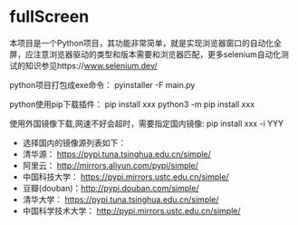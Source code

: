 # fullScreen

本项目是一个Python项目，其功能非常简单，就是实现浏览器窗口的自动化全屏，应注意浏览器驱动的类型和版本需要和浏览器匹配，更多selenium自动化测试的知识参见https://www.selenium.dev/

python项目打包成exe命令： pyinstaller -F main.py

python使用pip下载插件：
pip install xxx
python3 -m pip install xxx

使用外国镜像下载,网速不好会超时，需要指定国内镜像: pip install xxx -i YYY

- 选择国内的镜像源列表如下：
 - 清华源： https://pypi.tuna.tsinghua.edu.cn/simple/
 - 阿里云： http://mirrors.aliyun.com/pypi/simple/
 - 中国科技大学： https://pypi.mirrors.ustc.edu.cn/simple/
 - 豆瓣(douban)：http://pypi.douban.com/simple/
 - 清华大学： https://pypi.tuna.tsinghua.edu.cn/simple/
 - 中国科学技术大学： http://pypi.mirrors.ustc.edu.cn/simple/
